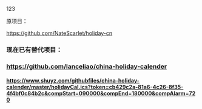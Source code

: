 123


原项目：

https://github.com/NateScarlet/holiday-cn  


### 现在已有替代项目：
### https://github.com/lanceliao/china-holiday-calender


#### https://www.shuyz.com/githubfiles/china-holiday-calender/master/holidayCal.ics?token=cb429c2a-81a6-4c26-8f35-4f4bf0c84b2c&compStart=090000&compEnd=180000&compAlarm=720
